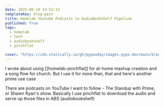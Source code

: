 ```yaml
---
date: 2025-06-18 13:53:12
templateKey: blog-post
title: Homelab Youtube Podcasts to AudioBookShelf Pipeline
published: True
tags:
  - homelab
  - tech
  - audiobookshelf
  - pinchflat

cover: "https://cdn.statically.io/gh/pypeaday/images.pype.dev/main/blog-media/20250618111543_54b9eac0.png"
---
```


I wrote about using [[homelab-pinchflat]] for at-home mashup creation and a song flow
for church. But I use it for more than, that and here's another prime use case

There are podcasts on YouTube I want to follow - The Standup with Prime, or
Shawn Ryan's show. Basically I use pinchflat to download the audio and serve up
those files in ABS (audiobookshelf)
